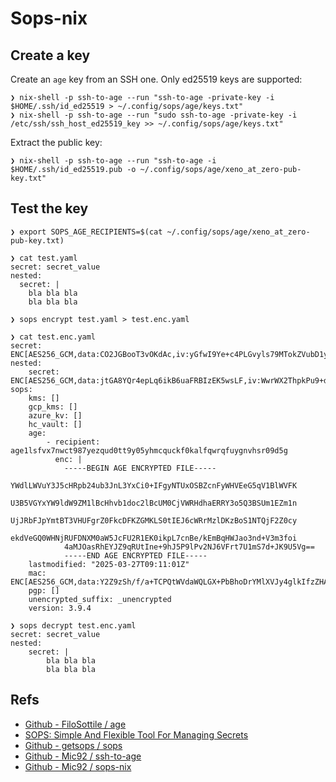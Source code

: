 # Sops-nix

## Create a key

Create an `age` key from an SSH one.
Only ed25519 keys are supported:

```shell
❯ nix-shell -p ssh-to-age --run "ssh-to-age -private-key -i $HOME/.ssh/id_ed25519 > ~/.config/sops/age/keys.txt"
❯ nix-shell -p ssh-to-age --run "sudo ssh-to-age -private-key -i /etc/ssh/ssh_host_ed25519_key >> ~/.config/sops/age/keys.txt"
```

Extract the public key:

```
❯ nix-shell -p ssh-to-age --run "ssh-to-age -i $HOME/.ssh/id_ed25519.pub -o ~/.config/sops/age/xeno_at_zero-pub-key.txt"
```

## Test the key

```shell
❯ export SOPS_AGE_RECIPIENTS=$(cat ~/.config/sops/age/xeno_at_zero-pub-key.txt)

❯ cat test.yaml
secret: secret_value
nested:
  secret: |
    bla bla bla
    bla bla bla

❯ sops encrypt test.yaml > test.enc.yaml

❯ cat test.enc.yaml
secret: ENC[AES256_GCM,data:CO2JGBooT3vOKdAc,iv:yGfwI9Ye+c4PLGvyls79MTokZVubD1y0kCMJJlq/hOs=,tag:ZQmXglBH+2soqtu0ZvhpHQ==,type:str]
nested:
    secret: ENC[AES256_GCM,data:jtGA8YQr4epLq6ikB6uaFRBIzEK5wsLF,iv:WwrWX2ThpkPu9+dWlKNP+T8OPbWJnhGNFd+MOS3g+uk=,tag:kNaLoIOxYzceJeXnvgOvAQ==,type:str]
sops:
    kms: []
    gcp_kms: []
    azure_kv: []
    hc_vault: []
    age:
        - recipient: age1lsfvx7nwct987yezqud0tt9y05yhmcquckf0kalfqwrqfuygnvhsr09d5g
          enc: |
            -----BEGIN AGE ENCRYPTED FILE-----
            YWdlLWVuY3J5cHRpb24ub3JnL3YxCi0+IFgyNTUxOSBZcnFyWHVEeG5qV1BlWVFK
            U3B5VGYxYW9ldW9ZM1lBcHhvb1doc2lBcUM0CjVWRHdhaERRY3o5Q3BSUm1EZm1n
            UjJRbFJpYmtBT3VHUFgrZ0FkcDFKZGMKLS0tIEJ6cWRrMzlDKzBoS1NTQjF2Z0cy
            ekdVeGQ0WHNjRUFDNXM0aW5JcFU2R1EK0ikpL7cnBe/kEmBqHWJao3nd+V3m3foi
            4aMJOasRhEYJZ9qRUtIne+9hJ5P9lPv2NJ6VFrt7U1mS7d+JK9U5Vg==
            -----END AGE ENCRYPTED FILE-----
    lastmodified: "2025-03-27T09:11:01Z"
    mac: ENC[AES256_GCM,data:Y2Z9zSh/f/a+TCPQtWVdaWQLGX+PbBhoDrYMlXVJy4glkIfzZHAveGrKpejBZ5wYS1PLJuxfs/nRxYgyZmK6+KZvnwTt3asAJhekEDrjw38m+fnxnpukFa8LaUWqCMs176v++QXEDeACTF5tfgIpqulhBzmCaiCiy0S1BcITmm0=,iv:a8Jzii57JizZGpQtz9wPRq3c4CI/o/qFq6WfWGMCysA=,tag:LC565HlUoUrwArE+v8bjHQ==,type:str]
    pgp: []
    unencrypted_suffix: _unencrypted
    version: 3.9.4

❯ sops decrypt test.enc.yaml
secret: secret_value
nested:
    secret: |
        bla bla bla
        bla bla bla
```


## Refs

* [Github - FiloSottile / age](https://github.com/FiloSottile/age)
* [SOPS: Simple And Flexible Tool For Managing Secrets](https://getsops.io/)
* [Github - getsops / sops](https://github.com/getsops/sops)
* [Github - Mic92 / ssh-to-age](https://github.com/Mic92/ssh-to-age)
* [Github - Mic92 / sops-nix](https://github.com/Mic92/sops-nix)
